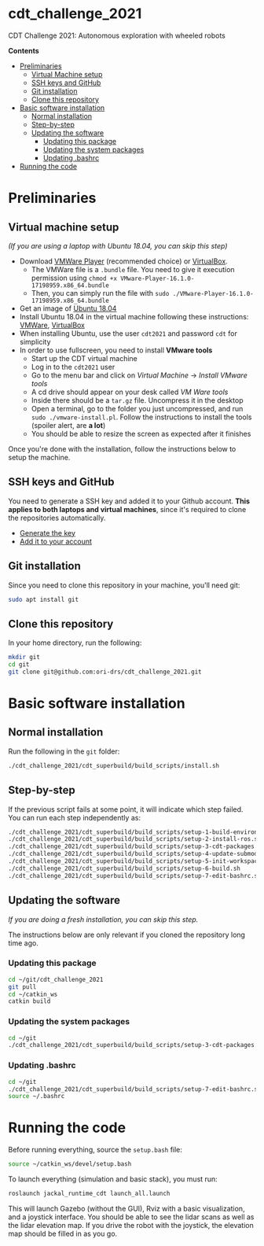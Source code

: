 # cdt_challenge_2021
CDT Challenge 2021: Autonomous exploration with wheeled robots

**Contents**
- [Preliminaries](#preliminaries)
  - [Virtual Machine setup](#Virtual-Machine-setup)
  - [SSH keys and GitHub](#SSH-keys-and-GitHub)
  - [Git installation](#Git-installation)
  - [Clone this repository](#Clone-this-repository)
- [Basic software installation](#Basic-software-installation)
  - [Normal installation](#Normal-installation)
  - [Step-by-step](#Step-by-step)
  - [Updating the software](#Updating-the-software)
    - [Updating this package](#Updating-this-package)
    - [Updating the system packages](#Updating-the-system-packages)
    - [Updating .bashrc](#Updating-.bashrc)
- [Running the code](#Running-the-code)

# Preliminaries
## Virtual machine setup
*(If you are using a laptop with Ubuntu 18.04, you can skip this step)*

- Download [VMWare Player](https://www.vmware.com/uk/products/workstation-player.html) (recommended choice) or [VirtualBox](https://www.virtualbox.org/wiki/Downloads).
  - The VMWare file is a `.bundle` file. You need to give it execution permission using `chmod +x VMware-Player-16.1.0-17198959.x86_64.bundle`
  - Then, you can simply run the file with `sudo ./VMware-Player-16.1.0-17198959.x86_64.bundle`
- Get an image of [Ubuntu 18.04](https://releases.ubuntu.com/18.04/)
- Install Ubuntu 18.04 in the virtual machine following these instructions: [VMWare](https://linuxhint.com/install_ubuntu_vmware_workstation/), [VirtualBox](https://www.freecodecamp.org/news/how-to-install-ubuntu-with-oracle-virtualbox/)
- When installing Ubuntu, use the user `cdt2021` and password `cdt` for simplicity
- In order to use fullscreen, you need to install **VMware tools**
  - Start up the CDT virtual machine
  - Log in to the `cdt2021` user
  - Go to the menu bar and click on  *Virtual Machine* -> *Install VMware tools*
  - A cd drive should appear on your desk called *VM Ware tools*
  - Inside there should be a `tar.gz` file. Uncompress it in the desktop
  - Open a terminal, go to the folder you just uncompressed, and run `sudo ./vmware-install.pl`. Follow the instructions to install the tools (spoiler alert, are **a lot**)
  - You should be able to resize the screen as expected after it finishes

Once you're done with the installation, follow the instructions below to setup the machine.

## SSH keys and GitHub
You need to generate a SSH key and added it to your Github account. **This applies to both laptops and virtual machines**, since it's required to clone the repositories automatically.

- [Generate the key](https://docs.github.com/en/github/authenticating-to-github/generating-a-new-ssh-key-and-adding-it-to-the-ssh-agent)
- [Add it to your account](https://docs.github.com/en/github/authenticating-to-github/adding-a-new-ssh-key-to-your-github-account)

## Git installation
Since you need to clone this repository in your machine, you'll need git:
```sh
sudo apt install git
```

## Clone this repository
In your home directory, run the following:
```sh
mkdir git
cd git
git clone git@github.com:ori-drs/cdt_challenge_2021.git
```

# Basic software installation
## Normal installation
Run the following in the `git` folder:

```sh
./cdt_challenge_2021/cdt_superbuild/build_scripts/install.sh
```

## Step-by-step
If the previous script fails at some point, it will indicate which step failed.
You can run each step independently as:

```sh
./cdt_challenge_2021/cdt_superbuild/build_scripts/setup-1-build-environment.sh
./cdt_challenge_2021/cdt_superbuild/build_scripts/setup-2-install-ros.sh
./cdt_challenge_2021/cdt_superbuild/build_scripts/setup-3-cdt-packages.sh
./cdt_challenge_2021/cdt_superbuild/build_scripts/setup-4-update-submodules.sh
./cdt_challenge_2021/cdt_superbuild/build_scripts/setup-5-init-workspace.sh
./cdt_challenge_2021/cdt_superbuild/build_scripts/setup-6-build.sh
./cdt_challenge_2021/cdt_superbuild/build_scripts/setup-7-edit-bashrc.sh

```

## Updating the software
*If you are doing a fresh installation, you can skip this step.*

The instructions below are only relevant if you cloned the repository long time ago.

### Updating this package

```sh
cd ~/git/cdt_challenge_2021
git pull
cd ~/catkin_ws
catkin build
```

### Updating the system packages

```sh
cd ~/git
./cdt_challenge_2021/cdt_superbuild/build_scripts/setup-3-cdt-packages.sh
```

### Updating .bashrc
```sh
cd ~/git
./cdt_challenge_2021/cdt_superbuild/build_scripts/setup-7-edit-bashrc.sh
source ~/.bashrc
```

# Running the code
Before running everything, source the `setup.bash` file:

```sh
source ~/catkin_ws/devel/setup.bash
```

To launch everything (simulation and basic stack), you must run:

```sh
roslaunch jackal_runtime_cdt launch_all.launch
```

This will launch Gazebo (without the GUI), Rviz with a basic visualization, and a joystick interface. You should be able to see the lidar scans as well as the lidar elevation map. If you drive the robot with the joystick, the elevation map should be filled in as you go.
